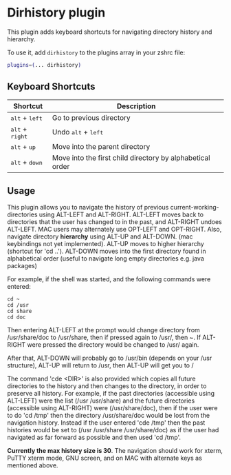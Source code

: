 # Dirhistory plugin

This plugin adds keyboard shortcuts for navigating directory history and hierarchy.

To use it, add `dirhistory` to the plugins array in your zshrc file:

```zsh
plugins=(... dirhistory)
```

## Keyboard Shortcuts

| Shortcut                          | Description                                               |
|-----------------------------------|-----------------------------------------------------------|
| <kbd>alt</kbd> + <kbd>left</kbd>  | Go to previous directory                                  |
| <kbd>alt</kbd> + <kbd>right</kbd> | Undo <kbd>alt</kbd> + <kbd>left</kbd>                     |
| <kbd>alt</kbd> + <kbd>up</kbd>    | Move into the parent directory                            |
| <kbd>alt</kbd> + <kbd>down</kbd>  | Move into the first child directory by alphabetical order |

## Usage

This plugin allows you to navigate the history of previous current-working-directories using ALT-LEFT and ALT-RIGHT. ALT-LEFT moves back to directories that the user has changed to in the past, and ALT-RIGHT undoes ALT-LEFT. MAC users may alternately use OPT-LEFT and OPT-RIGHT. 
Also, navigate directory **hierarchy** using ALT-UP and ALT-DOWN. (mac keybindings not yet implemented). ALT-UP moves to higher hierarchy (shortcut for 'cd ..'). ALT-DOWN moves into the first directory found in alphabetical order (useful to navigate long empty directories e.g. java packages)

For example, if the shell was started, and the following commands were entered:

```shell
cd ~
cd /usr
cd share
cd doc
```

Then entering ALT-LEFT at the prompt would change directory from /usr/share/doc to /usr/share, then if pressed again to /usr/, then ~. If ALT-RIGHT were pressed the directory would be changed to /usr/ again.

After that, ALT-DOWN will probably go to /usr/bin (depends on your /usr structure), ALT-UP will return to /usr, then ALT-UP will get you to /

The command 'cde &lt;DIR&gt;' is also provided which copies all future directories to the history and then changes to the directory, in order to preserve all history. For example, if the past directories (accessible using ALT-LEFT) were the list (/usr /usr/share) and the future directories (accessible using ALT-RIGHT) were (/usr/share/doc), then if the user were to do 'cd /tmp' then the directory /usr/share/doc would be lost from the navigation history. Instead if the user entered 'cde /tmp' then the past histories would be set to  (/usr /usr/share /usr/share/doc) as if the user had navigated as far forward as possible and then used 'cd /tmp'.


**Currently the max history size is 30**. The navigation should work for xterm, PuTTY xterm mode, GNU screen, and on MAC with alternate keys as mentioned above.
